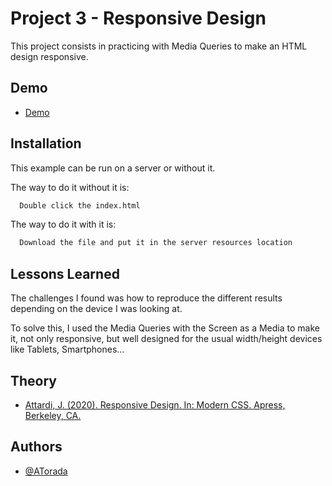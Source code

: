 
# Project 3 - Responsive Design

This project consists in practicing with Media Queries to make an HTML design responsive.


## Demo

- [Demo](https://atorada.github.io/DIW_P3_Responsive_Design/)


## Installation

This example can be run on a server or without it.

The way to do it without it is:

```bash
  Double click the index.html
```

The way to do it with it is:

```bash
  Download the file and put it in the server resources location
```
## Lessons Learned

The challenges I found was how to reproduce the different results depending on the device I was looking at.

To solve this, I used the Media Queries with the Screen as a Media to make it, not only responsive, but well designed for the usual width/height devices like Tablets, Smartphones...
## Theory

 - [Attardi, J. (2020). Responsive Design. In: Modern CSS. Apress, Berkeley, CA.](https://doi.org/10.1007/978-1-4842-6294-8_11)

## Authors

- [@ATorada](https://www.github.com/ATorada)

